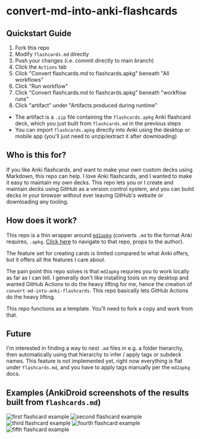 # convert-md-into-anki-flashcards

## Quickstart Guide

1. Fork this repo
2. Modify `flashcards.md` directly
3. Push your changes (i.e. commit directly to main branch)
4. Click the `Actions` tab
5. Click "Convert flashcards.md to flashcards.apkg" beneath "All workflows"
6. Click "Run workflow"
7. Click "Convert flashcards.md to flashcards.apkg" beneath "workflow runs"
8. Click "artifact" under "Artifacts produced during runtime"
  - The artifact is a `.zip` file containing the `flashcards.apkg` Anki flashcard deck, which you just built from `flashcards.md` in the previous steps
  - You can import `flashcards.apkg` directly into Anki using the desktop or mobile app (you'll just need to unzip/extract it after downloading)

## Who is this for?

If you like Anki flashcards, and want to make your own custom decks using Markdown, this repo can help.
I love Anki flashcards, and I wanted to make it easy to maintain my own decks.
This repo lets you or I create and maintain decks using GitHub as a version control system, and you can build decks in your browser without ever leaving GitHub's website or downloading any tooling.

## How does it work?

This repo is a thin wrapper around [`md2apkg`](https://github.com/Steve2955/md2apkg) (converts `.md` to the format Anki requires, `.apkg`. [Click here](https://github.com/Steve2955/md2apkg) to navigate to that repo, props to the author).

The feature set for creating cards is limited compared to what Anki offers, but it offers all the features I care about.

The pain point this repo solves is that `md2apkg` requries you to work locally as far as I can tell. I generally don't like installing tools on my desktop and wanted GitHub Actions to do the heavy lifting for me, hence the creation of `convert-md-into-anki-flashcards`. This repo basically lets GitHub Actions do the heavy lifting.

This repo functions as a template. You'll need to fork a copy and work from that.

## Future

I'm interested in finding a way to nest `.md` files in e.g. a folder hierarchy, then automatically using that hierarchy to infer / apply tags or subdeck names. This feature is not implemented yet, right now everything is flat under `flashcards.md`, and you have to apply tags manually per the `md2apkg` docs.

## Examples (AnkiDroid screenshots of the results built from `flashcards.md`)

![first flashcard example](./images/1.jpg)
![second flashcard example](./images/2.jpg)
![third flashcard example](./images/3.jpg)
![fourth flashcard example](./images/4.jpg)
![fifth flashcard example](./images/5.jpg)
